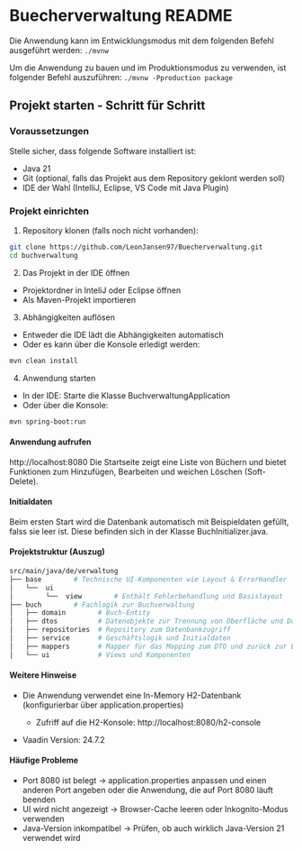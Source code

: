 # Buecherverwaltung README

Die Anwendung kann im Entwicklungsmodus mit dem folgenden Befehl ausgeführt werden: `./mvnw`

Um die Anwendung zu bauen und im Produktionsmodus zu verwenden, ist folgender Befehl auszuführen: `./mvnw -Pproduction package`

## Projekt starten - Schritt für Schritt

### Voraussetzungen

Stelle sicher, dass folgende Software installiert ist:

- Java 21
- Git (optional, falls das Projekt aus dem Repository geklont werden soll)
- IDE der Wahl (IntelliJ, Eclipse, VS Code mit Java Plugin)

### Projekt einrichten
1. Repository klonen (falls noch nicht vorhanden):
```bash
git clone https://github.com/LeonJansen97/Buecherverwaltung.git
cd buchverwaltung
```
2. Das Projekt in der IDE öffnen
- Projektordner in InteliJ oder Eclipse öffnen
- Als Maven-Projekt importieren
3. Abhängigkeiten auflösen
- Entweder die IDE lädt die Abhängigkeiten automatisch
- Oder es kann über die Konsole erledigt werden:
```bash
mvn clean install
```
4. Anwendung starten
- In der IDE: Starte die Klasse BuchverwaltungApplication
- Oder über die Konsole:
```bash
mvn spring-boot:run
```

#### Anwendung aufrufen
http://localhost:8080
Die Startseite zeigt eine Liste von Büchern und bietet Funktionen zum Hinzufügen, Bearbeiten und weichen Löschen (Soft-Delete).

#### Initialdaten
Beim ersten Start wird die Datenbank automatisch mit Beispieldaten gefüllt, falss sie leer ist. Diese befinden sich in der Klasse BuchInitializer.java.

#### Projektstruktur (Auszug)
```bash
src/main/java/de/verwaltung
├── base        # Technische UI-Komponenten wie Layout & ErrorHandler
│   └──  ui  
│        └──  view        # Enthält Fehlerbehandlung und Basislayout
├── buch        # Fachlogik zur Buchverwaltung
│   ├── domain        # Buch-Entity
│   ├── dtos          # Datenobjekte zur Trennung von Oberfläche und Domäne
│   ├── repositories  # Repository zum Datenbankzugriff 
│   ├── service       # Geschäftslogik und Initialdaten
│   ├── mappers       # Mapper für das Mapping zum DTO und zurück zur Entity
│   └── ui            # Views und Komponenten
```

#### Weitere Hinweise
- Die Anwendung verwendet eine In-Memory H2-Datenbank (konfigurierbar über application.properties)
  - Zufriff auf die H2-Konsole:
  http://localhost:8080/h2-console  
  
- Vaadin Version: 24.7.2

#### Häufige Probleme
- Port 8080 ist belegt -> application.properties anpassen und einen anderen Port angeben oder die Anwendung, die auf Port 8080 läuft beenden
- UI wird nicht angezeigt -> Browser-Cache leeren oder Inkognito-Modus verwenden
- Java-Version inkompatibel -> Prüfen, ob auch wirklich Java-Version 21 verwendet wird